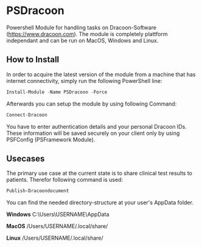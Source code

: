 # PSDracoon
Powershell Module for handling tasks on Dracoon-Software (https://www.dracoon.com).
The module is completely plattform independant and can be run on MacOS, Windows and Linux.

## How to Install
In order to acquire the latest version of the module from a machine that has internet connectivity,
simply run the following PowerShell line:

```powershell
Install-Module -Name PSDracoon -Force
```

Afterwards you can setup the module by using following Command:

```powershell
Connect-Dracoon
```

You have to enter authentication details and your personal Dracoon IDs. These information will be saved securely on your client only by using PSFConfig (PSFramework Module).

## Usecases
The primary use case at the current state is to share clinical test results to patients. Therefor following command is used:

```powershell
Publish-Dracoondocument
```
You can find the needed directory-structure at your user's AppData folder.

**Windows**
C:\Users\USERNAME\AppData

**MacOS**
/Users/USERNAME/.local/share/

**Linux**
/Users/USERNAME/.local/share/